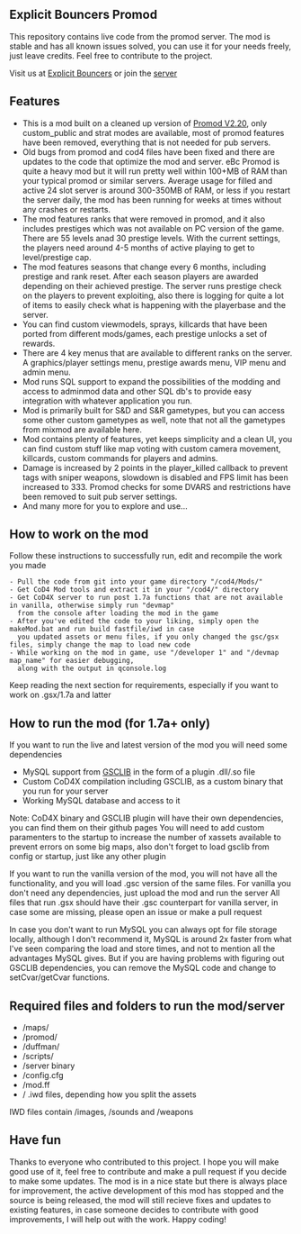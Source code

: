 ## Explicit Bouncers Promod

This repository contains live code from the promod server.
The mod is stable and has all known issues solved, you can use it for your needs freely, just leave credits. Feel free to contribute to the project.

Visit us at [Explicit Bouncers](https://explicitbouncers.com) or join the [server](https://www.explicitbouncers.com/joinpromod)

## Features

- This is a mod built on a cleaned up version of [Promod V2.20](https://github.com/cod4mw/promod), only custom_public and strat modes are available, most of promod features have been removed, everything that is not needed for pub servers.
- Old bugs from promod and cod4 files have been fixed and there are updates to the code that optimize the mod and server. eBc Promod is quite a heavy mod but it will run pretty well within 100+MB of RAM than your typical promod or similar servers. Average usage for filled and active 24 slot server is around 300-350MB of RAM, or less if you restart the server daily, the mod has been running for weeks at times without any crashes or restarts.
- The mod features ranks that were removed in promod, and it also includes prestiges which was not available on PC version of the game. There are 55 levels anad 30 prestige levels. With the current settings, the players need around 4-5 months of active playing to get to level/prestige cap.
- The mod features seasons that change every 6 months, including prestige and rank reset. After each season players are awarded depending on their achieved prestige. The server runs prestige check on the players to prevent exploiting, also there is logging for quite a lot of items to easily check what is happening with the playerbase and the server.
- You can find custom viewmodels, sprays, killcards that have been ported from different mods/games, each prestige unlocks a set of rewards.
- There are 4 key menus that are available to different ranks on the server. A graphics/player settings menu, prestige awards menu, VIP menu and admin menu.
- Mod runs SQL support to expand the possibilities of the modding and access to adminmod data and other SQL db's to provide easy integration with whatever application you run.
- Mod is primarily built for S&D and S&R gametypes, but you can access some other custom gametypes as well, note that not all the gametypes from mixmod are available here.
- Mod contains plenty of features, yet keeps simplicity and a clean UI, you can find custom stuff like map voting with custom camera movement, killcards, custom commands for players and admins.
- Damage is increased by 2 points in the player_killed callback to prevent tags with sniper weapons, slowdown is disabled and FPS limit has been increased to 333. Promod checks for some DVARS and restrictions have been removed to suit pub server settings.
- And many more for you to explore and use...

## How to work on the mod

Follow these instructions to successfully run, edit and recompile the work you made

```
- Pull the code from git into your game directory "/cod4/Mods/"
- Get CoD4 Mod tools and extract it in your "/cod4/" directory
- Get CoD4X server to run post 1.7a functions that are not available in vanilla, otherwise simply run "devmap" 
  from the console after loading the mod in the game
- After you've edited the code to your liking, simply open the makeMod.bat and run build fastfile/iwd in case
  you updated assets or menu files, if you only changed the gsc/gsx files, simply change the map to load new code
- While working on the mod in game, use "/developer 1" and "/devmap map_name" for easier debugging, 
  along with the output in qconsole.log
```
Keep reading the next section for requirements, especially if you want to work on .gsx/1.7a and latter

## How to run the mod (for 1.7a+ only)

If you want to run the live and latest version of the mod you will need some dependencies

- MySQL support from [GSCLIB](https://github.com/Iswenzz/gsclib) in the form of a plugin .dll/.so file
- Custom CoD4X compilation including GSCLIB, as a custom binary that you run for your server
- Working MySQL database and access to it

Note: CoD4X binary and GSCLIB plugin will have their own dependencies, you can find them on their github pages
You will need to add custom paramenters to the startup to increase the number of xassets available to prevent errors on some big maps, also don't forget to load gsclib from config or startup, just like any other plugin

If you want to run the vanilla version of the mod, you will not have all the functionality, and you will load .gsc version of the same files.
For vanilla you don't need any dependencies, just upload the mod and run the server
All files that run .gsx should have their .gsc counterpart for vanilla server, in case some are missing, please open an issue or make a pull request

In case you don't want to run MySQL you can always opt for file storage locally, although I don't recommend it, MySQL is around 2x faster from what I've seen comparing the load and store times, and not to mention all the advantages MySQL gives. But if you are having problems with figuring out GSCLIB dependencies, you can remove the MySQL code and change to setCvar/getCvar functions.

## Required files and folders to run the mod/server

- /maps/
- /promod/
- /duffman/
- /scripts/
- /server binary
- /config.cfg
- /mod.ff
- / .iwd files, depending how you split the assets

IWD files contain /images, /sounds and /weapons

## Have fun

Thanks to everyone who contributed to this project. I hope you will make good use of it, feel free to contribute and make a pull request if you decide to make some updates.
The mod is in a nice state but there is always place for improvement, the active development of this mod has stopped and the source is being released, the mod will still recieve fixes and updates to existing features, in case someone decides to contribute with good improvements, I will help out with the work. Happy coding!
